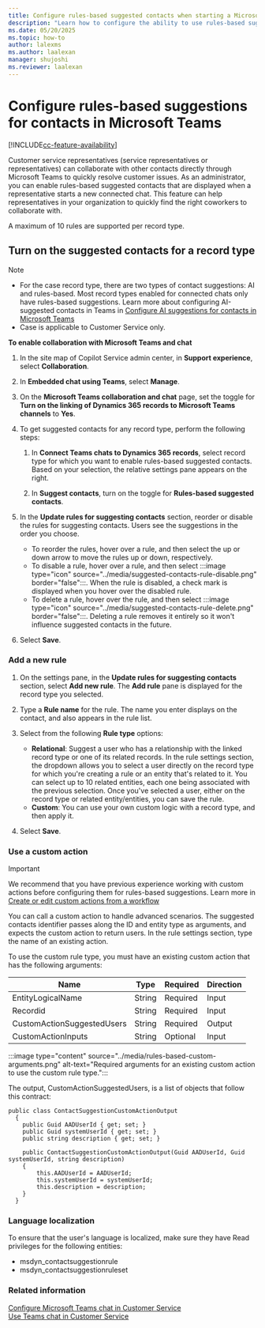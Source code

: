 ```yaml
---
title: Configure rules-based suggested contacts when starting a Microsoft Teams chat in Dynamics 365 Customer Service
description: "Learn how to configure the ability to use rules-based suggested contacts."
ms.date: 05/20/2025
ms.topic: how-to
author: lalexms
ms.author: laalexan
manager: shujoshi
ms.reviewer: laalexan
---
```


# Configure rules-based suggestions for contacts in Microsoft Teams

[!INCLUDE[cc-feature-availability](../../includes/cc-feature-availability.md)]

Customer service representatives (service representatives or representatives) can collaborate with other contacts directly through Microsoft Teams to quickly resolve customer issues. As an administrator, you can enable rules-based suggested contacts that are displayed when a representative starts a new connected chat. This feature can help representatives in your organization to quickly find the right coworkers to collaborate with.

A maximum of 10 rules are supported per record type.

## Turn on the suggested contacts for a record type

> [!NOTE]
> - For the case record type, there are two types of contact suggestions: AI and rules-based. Most record types enabled for connected chats only have rules-based suggestions. Learn more about configuring AI-suggested contacts in Teams in [Configure AI suggestions for contacts in Microsoft Teams](configure-teams-collaboration.md)
> - Case is applicable to Customer Service only.

**To enable collaboration with Microsoft Teams and chat**

1. In the site map of Copilot Service admin center, in **Support experience**, select **Collaboration**.
    
1. In **Embedded chat using Teams**, select **Manage**.

1. On the **Microsoft Teams collaboration and chat** page, set the toggle for **Turn on the linking of Dynamics 365 records to Microsoft Teams channels** to **Yes**.

1. To get suggested contacts for any record type, perform the following steps:
   
   1. In **Connect Teams chats to Dynamics 365 records**, select record type for which you want to enable rules-based suggested contacts. Based on your selection, the relative settings pane appears on the right.

   2. In **Suggest contacts**, turn on the toggle for **Rules-based suggested contacts**.

1. In the **Update rules for suggesting contacts** section, reorder or disable the rules for suggesting contacts. Users see the suggestions in the order you choose.

    - To reorder the rules, hover over a rule, and then select the up or down arrow to move the rules up or down, respectively.
    - To disable a rule, hover over a rule, and then select :::image type="icon" source="../media/suggested-contacts-rule-disable.png" border="false":::. When the rule is disabled, a check mark is displayed when you hover over the disabled rule.
     - To delete a rule, hover over the rule, and then select :::image type="icon" source="../media/suggested-contacts-rule-delete.png" border="false":::. Deleting a rule removes it entirely so it won't influence suggested contacts in the future.

1. Select **Save**.

### Add a new rule

1. On the settings pane, in the **Update rules for suggesting contacts** section, select **Add new rule**. The **Add rule** pane is displayed for the record type you selected.
1. Type a **Rule name** for the rule. The name you enter displays on the contact, and also appears in the rule list.
1. Select from the following **Rule type** options:
   - **Relational**: Suggest a user who has a relationship with the linked record type or one of its related records. In the rule settings section, the dropdown allows you to select a user directly on the record type for which you're creating a rule or an entity that's related to it. You can select up to 10 related entities, each one being associated with the previous selection. Once you've selected a user, either on the record type or related entity/entities, you can save the rule.
   - **Custom**: You can use your own custom logic with a record type, and then apply it.

1. Select **Save**.

### Use a custom action

> [!IMPORTANT]
> We recommend that you have previous experience working with custom actions before configuring them for rules-based suggestions. Learn more in [Create or edit custom actions from a workflow](../../customerengagement/on-premises/customize/configure-actions.md)

You can call a custom action to handle advanced scenarios. The suggested contacts identifier passes along the ID and entity type as arguments, and expects the custom action to return users. In the rule settings section, type the name of an existing action.

To use the custom rule type, you must have an existing custom action that has the following arguments:

| Name | Type | Required | Direction |
|---------|---------|------------|-------------|
|EntityLogicalName |String |Required |Input|
|Recordid |String |Required |Input |
|CustomActionSuggestedUsers |String |Required | Output |
|CustomActionInputs |String |Optional |Input |

:::image type="content" source="../media/rules-based-custom-arguments.png" alt-text="Required arguments for an existing custom action to use the custom rule type.":::

The output, CustomActionSuggestedUsers, is a list of objects that follow this contract:
```
public class ContactSuggestionCustomActionOutput
  {
    public Guid AADUserId { get; set; }
    public Guid systemUserId { get; set; }
    public string description { get; set; }

    public ContactSuggestionCustomActionOutput(Guid AADUserId, Guid systemUserId, string description)
    {
        this.AADUserId = AADUserId;
        this.systemUserId = systemUserId;
        this.description = description;
    }
  }
```
### Language localization

To ensure that the user's language is localized, make sure they have Read privileges for the following entities:
- msdyn_contactsuggestionrule
- msdyn_contactsuggestionruleset

### Related information

[Configure Microsoft Teams chat in Customer Service](configure-teams-chat.md)   
[Use Teams chat in Customer Service](../use/use-teams-chat.md)

